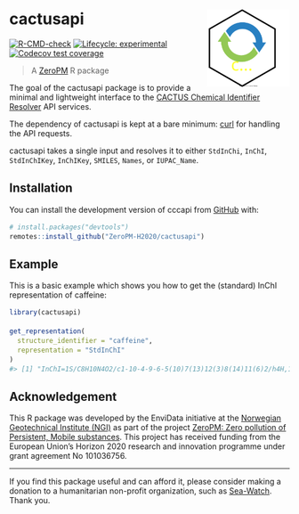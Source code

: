 
<!-- README.md is generated from README.Rmd. Please edit that file -->

# cactusapi <img src="man/figures/logo.svg" align="right" height="139" />

<!-- badges: start -->

[![R-CMD-check](https://github.com/RaoulWolf/cactusapi/actions/workflows/R-CMD-check.yaml/badge.svg)](https://github.com/RaoulWolf/cactusapi/actions/workflows/R-CMD-check.yaml)
[![Lifecycle:
experimental](https://img.shields.io/badge/lifecycle-experimental-orange.svg)](https://lifecycle.r-lib.org/articles/stages.html#experimental)
[![Codecov test
coverage](https://codecov.io/gh/RaoulWolf/cactusapi/branch/master/graph/badge.svg)](https://app.codecov.io/gh/RaoulWolf/cactusapi?branch=master)
<!-- badges: end -->

> A [ZeroPM](https://zeropm.eu/) R package

The goal of the cactusapi package is to provide a minimal and
lightweight interface to the [CACTUS Chemical Identifier
Resolver](https://cactus.nci.nih.gov/chemical/structure) API services.

The dependency of cactusapi is kept at a bare minimum:
[curl](https://cran.r-project.org/web/packages/curl/index.html) for
handling the API requests.

cactusapi takes a single input and resolves it to either `StdInChi`,
`InChI`, `StdInChIKey`, `InChIKey`, `SMILES`, `Names`, or `IUPAC_Name`.

## Installation

You can install the development version of cccapi from
[GitHub](https://github.com/) with:

``` r
# install.packages("devtools")
remotes::install_github("ZeroPM-H2020/cactusapi")
```

## Example

This is a basic example which shows you how to get the (standard) InChI
representation of caffeine:

``` r
library(cactusapi)

get_representation(
  structure_identifier = "caffeine", 
  representation = "StdInChI"
)
#> [1] "InChI=1S/C8H10N4O2/c1-10-4-9-6-5(10)7(13)12(3)8(14)11(6)2/h4H,1-3H3"
```

## Acknowledgement

This R package was developed by the EnviData initiative at the
[Norwegian Geotechnical Institute (NGI)](https://www.ngi.no/eng) as part
of the project [ZeroPM: Zero pollution of Persistent, Mobile
substances](https://zeropm.eu/). This project has received funding from
the European Union’s Horizon 2020 research and innovation programme
under grant agreement No 101036756.

------------------------------------------------------------------------

If you find this package useful and can afford it, please consider
making a donation to a humanitarian non-profit organization, such as
[Sea-Watch](https://sea-watch.org/en/). Thank you.
